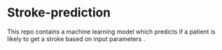# Stroke-prediction
This repo contains a machine learning model which predicts if a patient is likely to get a stroke based on input parameters .
